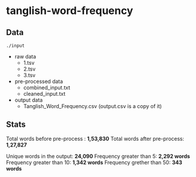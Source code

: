 # tanglish-word-frequency

## Data
`./input`

- raw data
    - 1.tsv
    - 2.tsv
    - 3.tsv
- pre-processed data
    - combined_input.txt
    - cleaned_input.txt
- output data
    - Tanglish_Word_Frequency.csv (output.csv is a copy of it)

## Stats
Total words before pre-process : **1,53,830**
Total words after pre-process: **1,27,827** 

Unique words in the output: **24,090**
Frequency greater than 5: **2,292 words**
Frequency greater than 10: **1,342 words**
Frequency grether than 50: **343 words**
